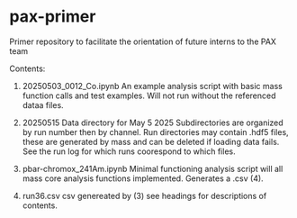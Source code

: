# pax-primer
Primer repository to facilitate the orientation of future interns to the PAX team

Contents:
1. 20250503_0012_Co.ipynb
An example analysis script with basic mass function calls and test examples.
Will not run without the referenced dataa files.

2. 20250515
Data directory for May 5 2025
Subdirectories are organized by run number then by channel.
Run directories may contain .hdf5 files, these are generated by mass and can be deleted if loading data fails.
See the run log for which runs coorespond to which files.

3. pbar-chromox_241Am.ipynb
Minimal functioning analysis script will all mass core analysis functions implemented.
Generates a .csv (4).

4. run36.csv
csv genereated by (3) see headings for descriptions of contents.


